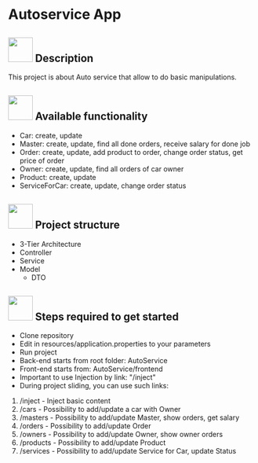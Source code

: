 # Autoservice App

## <img alt="" src="https://img.icons8.com/external-photo3ideastudio-lineal-color-photo3ideastudio/452/external-description-museum-photo3ideastudio-lineal-color-photo3ideastudio.png" width="50" style="margin-bottom:-18px"> Description
This project is about Auto service that allow to do basic manipulations.  

## <img alt="" src="https://img.icons8.com/external-flaticons-flat-flat-icons/452/external-functionality-no-code-flaticons-flat-flat-icons.png" width="50" style="margin-bottom:-15px"> Available functionality
- Car: create, update
- Master: create, update, find all done orders, receive salary for done job
- Order: create, update, add product to order, change order status, get price of order
- Owner: create, update, find all orders of car owner
- Product: create, update
- ServiceForCar: create, update, change order status

## <img alt="" src="https://img.icons8.com/office/452/parallel-tasks.png" width="50" style="margin-bottom:-15px"> Project structure
- 3-Tier Architecture
- Controller
- Service
- Model
  - DTO

<img alt="" src="https://image.shutterstock.com/image-vector/get-started-icon-internet-button-600w-265614941.jpg" width="50" style="margin-bottom:-17px"> Steps required to get started
- 
- Clone repository
- Edit in resources/application.properties to your parameters
- Run project
- Back-end starts from root folder: AutoService
- Front-end starts from: AutoService/frontend
- Important to use Injection by link: "/inject"
- During project sliding, you can use such links:
1) /inject - Inject basic content
2) /cars - Possibility to add/update a car with Owner
3) /masters - Possibility to add/update Master, show orders, get salary
4) /orders - Possibility to add/update Order
5) /owners - Possibility to add/update Owner, show owner orders
6) /products - Possibility to add/update Product
7) /services - Possibility to add/update Service for Car, update Status

